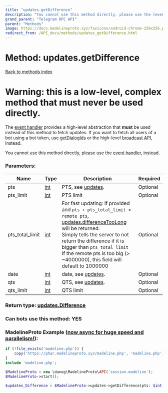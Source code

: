 ```yaml
---
title: "updates.getDifference"
description: "You cannot use this method directly, please use the [event handler](https://docs.madelineproto.xyz/docs/UPDATES.html), instead."
grand_parent: "Telegram RPC API"
parent: "Methods"
image: https://docs.madelineproto.xyz/favicons/android-chrome-256x256.png
redirect_from: /API_docs/methods/updates_getDifference.html
---
```

# Method: updates.getDifference
[Back to methods index](index.html)



# Warning: this is a low-level, complex method that **must never** be used directly.
The [event handler](https://docs.madelineproto.xyz/docs/UPDATES.html) provides a high-level abstraction that **must** be used instead of this method to fetch updates.
If you want to fetch all users of a bot using a bot token, use [getDialogIds](https://docs.madelineproto.xyz/docs/DIALOGS.html) or the high-level [broadcast API](https://docs.madelineproto.xyz/docs/BROADCAST.html), instead.

You cannot use this method directly, please use the [event handler](https://docs.madelineproto.xyz/docs/UPDATES.html), instead.

### Parameters:

| Name     |    Type       | Description | Required |
|----------|---------------|-------------|----------|
|pts|[int](/API_docs/types/int.html) | PTS, see [updates](https://core.telegram.org/api/updates). | Optional|
|pts\_limit|[int](/API_docs/types/int.html) | PTS limit | Optional|
|pts\_total\_limit|[int](/API_docs/types/int.html) | For fast updating: if provided and `pts + pts_total_limit < remote pts`, [updates.differenceTooLong](../constructors/updates.differenceTooLong.html) will be returned.<br>Simply tells the server to not return the difference if it is bigger than `pts_total_limit`<br>If the remote pts is too big (&gt; ~4000000), this field will default to 1000000 | Optional|
|date|[int](/API_docs/types/int.html) | date, see [updates](https://core.telegram.org/api/updates). | Optional|
|qts|[int](/API_docs/types/int.html) | QTS, see [updates](https://core.telegram.org/api/updates). | Optional|
|qts\_limit|[int](/API_docs/types/int.html) | QTS limit | Optional|


### Return type: [updates.Difference](/API_docs/types/updates.Difference.html)

### Can bots use this method: **YES**


### MadelineProto Example ([now async for huge speed and parallelism!](https://docs.madelineproto.xyz/docs/ASYNC.html)):


```php
if (!file_exists('madeline.php')) {
    copy('https://phar.madelineproto.xyz/madeline.php', 'madeline.php');
}
include 'madeline.php';

$MadelineProto = new \danog\MadelineProto\API('session.madeline');
$MadelineProto->start();

$updates_Difference = $MadelineProto->updates->getDifference(pts: $int, pts_limit: $int, pts_total_limit: $int, date: $int, qts: $int, qts_limit: $int, );
```

